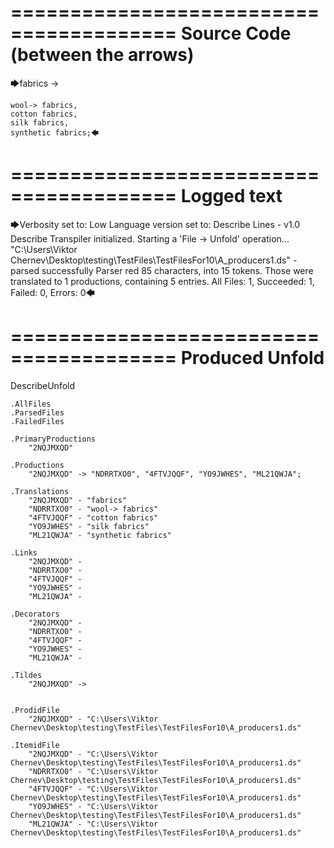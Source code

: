 ========================================
Source Code (between the arrows)
========================================

🡆fabrics ->

	wool-> fabrics,
	cotton fabrics,
	silk fabrics,
	synthetic fabrics;🡄

========================================
Logged text
========================================

🡆Verbosity set to: Low
Language version set to: Describe Lines - v1.0
Describe Transpiler initialized.
Starting a 'File -> Unfold' operation...
"C:\Users\Viktor Chernev\Desktop\testing\TestFiles\TestFilesFor10\A_producers1.ds" - parsed successfully
Parser red 85 characters, into 15 tokens.
Those were translated to 1 productions, containing 5 entries.
All Files: 1, Succeeded: 1, Failed: 0, Errors: 0🡄

========================================
Produced Unfold
========================================

DescribeUnfold

    .AllFiles
    .ParsedFiles
    .FailedFiles

    .PrimaryProductions
        "2NQJMXQD" 

    .Productions
        "2NQJMXQD" -> "NDRRTXO0", "4FTVJQQF", "YO9JWHES", "ML21QWJA";

    .Translations
        "2NQJMXQD" - "fabrics"
        "NDRRTXO0" - "wool-> fabrics"
        "4FTVJQQF" - "cotton fabrics"
        "YO9JWHES" - "silk fabrics"
        "ML21QWJA" - "synthetic fabrics"

    .Links
        "2NQJMXQD" - 
        "NDRRTXO0" - 
        "4FTVJQQF" - 
        "YO9JWHES" - 
        "ML21QWJA" - 

    .Decorators
        "2NQJMXQD" - 
        "NDRRTXO0" - 
        "4FTVJQQF" - 
        "YO9JWHES" - 
        "ML21QWJA" - 

    .Tildes
        "2NQJMXQD" -> 


    .ProdidFile
        "2NQJMXQD" - "C:\Users\Viktor Chernev\Desktop\testing\TestFiles\TestFilesFor10\A_producers1.ds"

    .ItemidFile
        "2NQJMXQD" - "C:\Users\Viktor Chernev\Desktop\testing\TestFiles\TestFilesFor10\A_producers1.ds"
        "NDRRTXO0" - "C:\Users\Viktor Chernev\Desktop\testing\TestFiles\TestFilesFor10\A_producers1.ds"
        "4FTVJQQF" - "C:\Users\Viktor Chernev\Desktop\testing\TestFiles\TestFilesFor10\A_producers1.ds"
        "YO9JWHES" - "C:\Users\Viktor Chernev\Desktop\testing\TestFiles\TestFilesFor10\A_producers1.ds"
        "ML21QWJA" - "C:\Users\Viktor Chernev\Desktop\testing\TestFiles\TestFilesFor10\A_producers1.ds"

